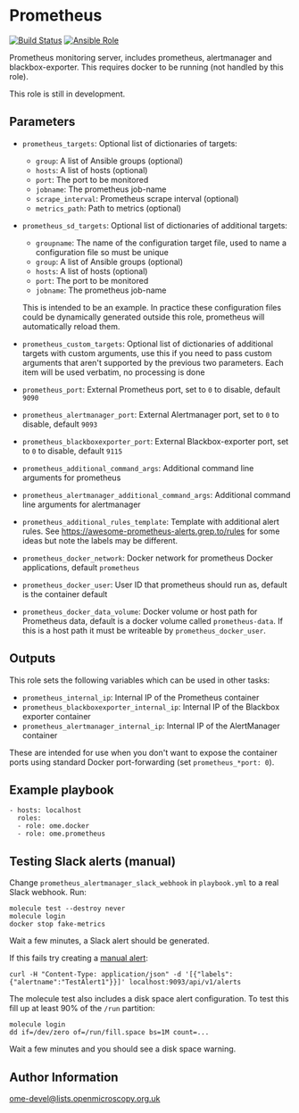 Prometheus
==========

[![Build Status](https://travis-ci.org/ome/ansible-role-prometheus.svg)](https://travis-ci.org/ome/ansible-role-prometheus)
[![Ansible Role](https://img.shields.io/ansible/role/41324.svg)](https://galaxy.ansible.com/ome/prometheus/)

Prometheus monitoring server, includes prometheus, alertmanager and blackbox-exporter.
This requires docker to be running (not handled by this role).

This role is still in development.


Parameters
----------

- `prometheus_targets`: Optional list of dictionaries of targets:
  - `group`: A list of Ansible groups (optional)
  - `hosts`: A list of hosts (optional)
  - `port`: The port to be monitored
  - `jobname`: The prometheus job-name
  - `scrape_interval`: Prometheus scrape interval (optional)
  - `metrics_path`: Path to metrics (optional)
- `prometheus_sd_targets`: Optional list of dictionaries of additional targets:
  - `groupname`: The name of the configuration target file, used to name a configuration file so must be unique
  - `group`: A list of Ansible groups (optional)
  - `hosts`: A list of hosts (optional)
  - `port`: The port to be monitored
  - `jobname`: The prometheus job-name

  This is intended to be an example.
  In practice these configuration files could be dynamically generated outside this role, prometheus will automatically reload them.
- `prometheus_custom_targets`: Optional list of dictionaries of additional targets with custom arguments, use this if you need to pass custom arguments that aren't supported by the previous two parameters. Each item will be used verbatim, no processing is done
- `prometheus_port`: External Prometheus port, set to `0` to disable, default `9090`
- `prometheus_alertmanager_port`: External Alertmanager port, set to `0` to disable, default `9093`
- `prometheus_blackboxexporter_port`: External Blackbox-exporter port, set to `0` to disable, default `9115`
- `prometheus_additional_command_args`: Additional command line arguments for prometheus
- `prometheus_alertmanager_additional_command_args`: Additional command line arguments for alertmanager
- `prometheus_additional_rules_template`: Template with additional alert rules.
  See https://awesome-prometheus-alerts.grep.to/rules for some ideas but note the labels may be different.


- `prometheus_docker_network`: Docker network for prometheus Docker applications, default `prometheus`
- `prometheus_docker_user`: User ID that prometheus should run as, default is the container default
- `prometheus_docker_data_volume`: Docker volume or host path for Prometheus data, default is a docker volume called `prometheus-data`. If this is a host path it must be writeable by `prometheus_docker_user`.


Outputs
-------
This role sets the following variables which can be used in other tasks:
- `prometheus_internal_ip`: Internal IP of the Prometheus container
- `prometheus_blackboxexporter_internal_ip`: Internal IP of the Blackbox exporter container
- `prometheus_alertmanager_internal_ip`: Internal IP of the AlertManager container

These are intended for use when you don't want to expose the container ports using standard Docker port-forwarding (set `prometheus_*port: 0`).


Example playbook
----------------

    - hosts: localhost
      roles:
      - role: ome.docker
      - role: ome.prometheus


Testing Slack alerts (manual)
-----------------------------

Change `prometheus_alertmanager_slack_webhook` in `playbook.yml` to a real Slack webhook. Run:

    molecule test --destroy never
    molecule login
    docker stop fake-metrics

Wait a few minutes, a Slack alert should be generated.

If this fails try creating a [manual alert](https://github.com/prometheus/alertmanager/issues/437#issuecomment-263413632):

    curl -H "Content-Type: application/json" -d '[{"labels":{"alertname":"TestAlert1"}}]' localhost:9093/api/v1/alerts

The molecule test also includes a disk space alert configuration.
To test this fill up at least 90% of the `/run` partition:

    molecule login
    dd if=/dev/zero of=/run/fill.space bs=1M count=...

Wait a few minutes and you should see a disk space warning.


Author Information
------------------

ome-devel@lists.openmicroscopy.org.uk
